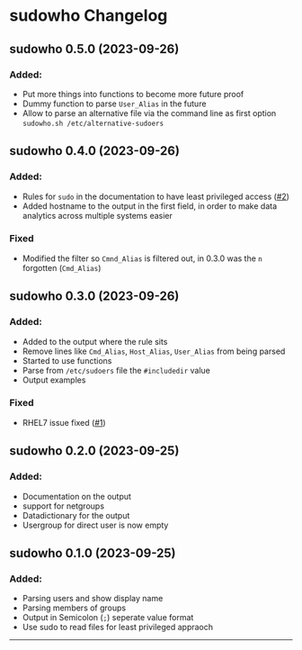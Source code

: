 # sudowho Changelog

## sudowho 0.5.0 (2023-09-26)
### Added:
 - Put more things into functions to become more future proof
 - Dummy function to parse `User_Alias` in the future
 - Allow to parse an alternative file via the command line as first option `sudowho.sh /etc/alternative-sudoers`

## sudowho 0.4.0 (2023-09-26)
### Added:
 - Rules for `sudo` in the documentation to have least privileged access ([#2][i2])
 - Added hostname to the output in the first field, in order to make data analytics across multiple systems easier
### Fixed
 - Modified the filter so `Cmnd_Alias` is filtered out, in 0.3.0 was the `n` forgotten (`Cmd_Alias`)

## sudowho 0.3.0 (2023-09-26)
### Added:
 - Added to the output where the rule sits
 - Remove lines like `Cmd_Alias`, `Host_Alias`, `User_Alias` from being parsed
 - Started to use functions
 - Parse from `/etc/sudoers` file the `#includedir` value
 - Output examples
### Fixed
 - RHEL7 issue fixed ([#1][i1])

## sudowho 0.2.0 (2023-09-25)
### Added:
 - Documentation on the output
 - support for netgroups
 - Datadictionary for the output
 - Usergroup for direct user is now empty

## sudowho 0.1.0 (2023-09-25)
### Added:
 - Parsing users and show display name 
 - Parsing members of groups
 - Output in Semicolon (`;`) seperate value format
 - Use sudo to read files for least privileged appraoch 

---------------------------------------------------------------------------------
[i1]: https://github.com/paderijk/sudowho/issues/1
[i2]: https://github.com/paderijk/sudowho/issues/2
